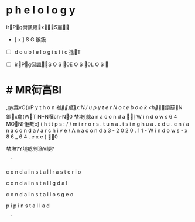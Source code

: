 #   p h e l o l o g y  
  
 irPg衏諷鉔xS靊 
  
 -   [ x ]   S G 鋘鈒 
 -   [   ]   d o u b l e   l o g i s t i c   遙T 
 -   [   ]   irPg衏諷S O S 0E O S 0L O S 	 
  
 # #   MR衏亯Bl 
  
 ,gy橆vO(uP y t h o n  _裇鉔x:NJ u p y t e r   N o t e b o o k <h_鑜蕬N鉔x龕(WT N*N噀ch-N0 梺墘[艌a n a c o n d a [ W i n d o w s   6 4   MON}怇敟c] ( h t t p s : / / m i r r o r s . t u n a . t s i n g h u a . e d u . c n / a n a c o n d a / a r c h i v e / A n a c o n d a 3 - 2 0 2 0 . 1 1 - W i n d o w s - x 8 6 _ 6 4 . e x e ) 	0 
  
  梺墲?Y塠艌剉漁V峺? 
  
 ` ` `  
 c o n d a   i n s t a l l   r a s t e r i o  
 c o n d a   i n s t a l l   g d a l  
 c o n d a   i n s t a l l   o s g e o  
 p i p   i n s t a l l   a d  
 ` ` `  
  
 